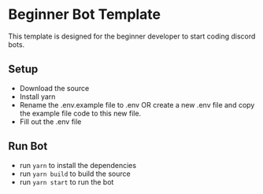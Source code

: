 # Beginner Bot Template

This template is designed for the beginner developer to start coding discord bots.

## Setup

- Download the source
- Install yarn
- Rename the .env.example file to .env OR create a new .env file and copy the example file code to this new file.
- Fill out the .env file

## Run Bot

- run `yarn` to install the dependencies
- run `yarn build` to build the source
- run `yarn start` to run the bot
